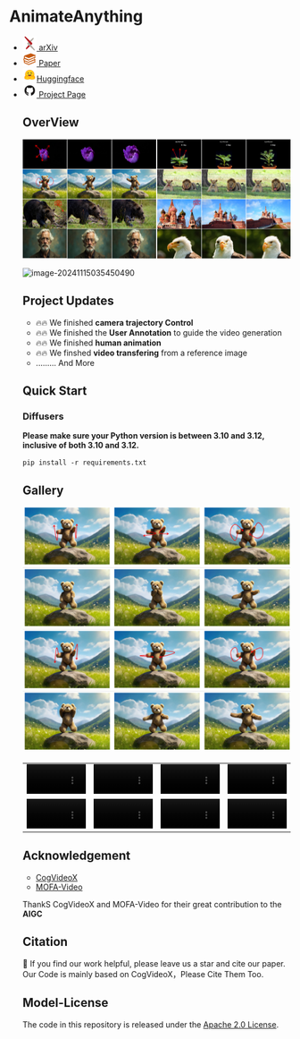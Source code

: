 # AnimateAnything

  <div class="is-flex is-justify-content-center">
    <ul class="icon-list">
        <li>
            <a target="_blank" href="">
                <img src="assets/images/arxiv.png" width="25px" alt="arXiv" class="icon"> arXiv
                    <!-- <h4><strong>arXiv</strong></h4> -->
            </a>
        </li>
        <li>
            <a target="_blank" href="">
                <img src="assets/images/book_logo.png" width="25px" alt="Paper" class="icon"> Paper
                    <!-- <h4><strong>arXiv</strong></h4> -->
            </a>
        </li>
    <li>
        <a target="_blank" href="https://yu-shaonian.github.io/Animate_Anything/">
            <img src="assets/images/hf-logo.png" width="25px" alt="Code" 			class="icon">Huggingface
            <!-- <h4><strong>Github</strong></h4> -->
        </a>
    </li>           
    <li>
        <a target="_blank" href="https://yu-shaonian.github.io/Animate_Anything/">
            <img src="assets/images/github.png" width="25px" alt="Project Page" class="icon"> Project Page
                <!-- <h4><strong>Github</strong></h4> -->
        </a>
    </li> 



## OverView

![image-20241115035450490](assets/images/teaser.png)

![image-20241115035450490](README.assets/pipeline.png)

## Project Updates

- 🔥🔥 We finished **camera trajectory Control**
- 🔥🔥 We finished the **User Annotation** to guide the video generation
- 🔥🔥 We finished **human animation**
- 🔥🔥 We finshed **video transfering** from a reference image
- ......... And More

## Quick Start

### Diffusers

**Please make sure your Python version is between 3.10 and 3.12, inclusive of both 3.10 and 3.12.**

```
pip install -r requirements.txt
```

## Gallery

![image-20241115204104582](assets/images/all_direction.png)



<table border="0" style="width: 100%; text-align: left; margin-top: 20px;">
  <tr>
      <td>
          <video src="https://yu-shaonian.github.io/Animate_Anything/dynamic_scene/3_animals_ram5.jpg_openvidcheckpoint-2400_final_video.mp4" width="100%" controls autoplay loop></video>
      </td>
      <td>
          <video src="https://yu-shaonian.github.io/Animate_Anything/dynamic_scene/1_animals_2_16.jpg_openvidcheckpoint-2400_final_video.mp4" width="100%" controls autoplay loop></video>
      </td>
       <td>
          <video src="https://yu-shaonian.github.io/Animate_Anything/drag_all_direction/bear_taiji_2.mp4" width="100%" controls autoplay loop></video>
     </td>
      <td>
          <video src="https://yu-shaonian.github.io/Animate_Anything/static_scene/0_scenery_xiangge1.jpg_openvidcheckpoint-2400_final_video.mp4" width="100%" controls autoplay loop></video>
     </td>
  </tr>
  <tr>
      <td>
          <video src="https://yu-shaonian.github.io/Animate_Anything/static_scene/0_scenery_guilin8.jpg_openvidcheckpoint-2400_final_video.mp4" width="100%" controls autoplay loop></video>
      </td>
      <td>
          <video src="https://yu-shaonian.github.io/Animate_Anything/plants_growth/A_purple_flower_bud_is_striving_to_bloom.mp4" width="100%" controls autoplay loop></video>
      </td>
       <td>
          <video src="https://yu-shaonian.github.io/Animate_Anything/static_scene/0_scenery_guilin8.jpg_openvidcheckpoint-2400_final_video.mp4" width="100%" controls autoplay loop></video>
     </td>
      <td>
          <video src="https://yu-shaonian.github.io/Animate_Anything/static_scene/4_scenery_xiangge9.jpg_openvidcheckpoint-2400_final_video.mp4" width="100%" controls autoplay loop></video>
     </td>
  </tr>
</table>

## Acknowledgement

- [CogVideoX](https://github.com/THUDM/CogVideo)
- [MOFA-Video](https://github.com/MyNiuuu/MOFA-Video)

ThankS CogVideoX and MOFA-Video for their great contribution to the **AIGC**

## Citation

🌟 If you find our work helpful, please leave us a star and cite our paper. Our Code is mainly based on CogVideoX，Please Cite Them Too.



## Model-License

The code in this repository is released under the [Apache 2.0 License](LICENSE).
